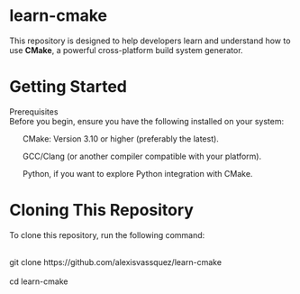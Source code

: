 # learn-cmake
<p>This repository is designed to help developers learn and understand how to use <b>CMake</b>, a powerful cross-platform build system generator.</p>

# Getting Started
<p>Prerequisites
<br>Before you begin, ensure you have the following installed on your system:</br>
<ul>CMake: Version 3.10 or higher (preferably the latest).</ul>
<ul>GCC/Clang (or another compiler compatible with your platform).</ul>
<ul>Python, if you want to explore Python integration with CMake.</ul></p>

# Cloning This Repository
<p>To clone this repository, run the following command:</p>
<p><br>git clone https://github.com/alexisvassquez/learn-cmake</br>
<br>cd learn-cmake</br></p>
